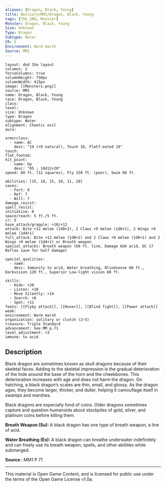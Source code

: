 ```yaml
---
aliases: [Dragon, Black, Young]
title: Bestiary/MM1/Dragon, Black, Young
tags: [35E_SRD, Monster]
Monster: Dragon, Black, Young
Size: Unknown
Type: Dragon
Subtype: Water
CR: 5
Environnent: Warm marsh
Source: MM1
---
```


```statblock
layout: dnd 35e layout
columns: 2
forceColumns: true
columnHeight: 750px
columnWidth: 415px
image: [[Monsters.png]]
source: MM1
name: Dragon, Black, Young
race: Dragon, Black, Young
class: 
level: 
size: Unknown
type: Dragon
subtype: Water
alignment: Chaotic evil
aura: 

armorclass:
  - name: AC
    desc: "19 (+9 natural), Touch 10, Flatf-ooted 19"
touch: 
flat_footed: 
hit_point:
  - name: hp
    desc: "85 ; 10d12+20"
speed: 60 ft. (12 squares), Fly 150 ft. (poor), Swim 60 ft.

abilities: [15, 10, 15, 10, 11, 10]
saves:
  - Fort: 9
  - Ref: 7
  - Will: 7
damage_resist: 
spell_resist: 
initiative: 0
space/reach: 5 ft./5 ft.
cr: 5
base_attack/grapple: +10/+12
attack: Bite +12 melee (1d8+2), 2 Claws +9 melee (1d6+1), 2 Wings +9 melee (1d4+1)
full_attack: Bite +12 melee (1d8+2) and 2 Claws +9 melee (1d6+1) and 2 Wings +9 melee (1d4+1) or Breath weapon
special_attacks: Breath weapon (60 ft. line, Damage 6d4 acid, DC 17 Reflex save for half damage)

special_qualities:
  - name: 
    desc: Immunity to acid, Water breathing, Blindsense 60 ft., Darkvision 120 ft., Superior Low-light vision 60 ft.

skills:
  - Hide: +20
  - Listen: +10
  - Move Silently: +14
  - Search: +8
  - Spot: +12
feats: [[Flyby attack]], [[Hover]], [[Blind fight]], [[Power attack]]
weak: 
environment: Warm marsh
organization: solitary or clutch (2–5)
treasure: Triple Standard
advancement: See MM p.71
level_adjustment: +3
immune: to acid
```

## Description

<p>Black dragon are sometimes known as skull dragons because of their skeletal faces. Adding to the skeletal impression is the gradual deterioration of the hide around the base of the horn and the cheekbones. This deterioration increases with age and does not harm the dragon. On hatching, a black dragon’s scales are thin, small, and glossy. As the dragon ages, they become larger, thicker, and duller, helping it camouflage itself in swamps and marshes.</p>
<p>Black dragons are especially fond of coins. Older dragons sometimes capture and question humanoids about stockpiles of gold, silver, and platinum coins before killing them.</p>
<p></p>
<p>
						<b>Breath Weapon (Su): </b>A black dragon has one type of breath weapon, a line of acid.</p>
<p>
						<b>Water Breathing (Ex): </b>A black dragon can breathe underwater indefinitely and can freely use its breath weapon, spells, and other abilities while submerged.</p>
<p></p>
<p>
						<b>Source : </b>MM1 P 71</p>

---

This material is Open Game Content, and is licensed for public use under
the terms of the Open Game License v1.0a.
